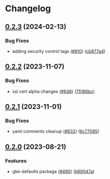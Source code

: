 # Changelog

## [0.2.3](https://github.com/GoogleCloudPlatform/pubsec-declarative-toolkit/compare/solutions/gke/configconnector/gke-defaults/0.2.2...solutions/gke/configconnector/gke-defaults/0.2.3) (2024-02-13)


### Bug Fixes

* adding security control tags ([#810](https://github.com/GoogleCloudPlatform/pubsec-declarative-toolkit/issues/810)) ([cb877a4](https://github.com/GoogleCloudPlatform/pubsec-declarative-toolkit/commit/cb877a4f465135677675f5e3b42a73b324e9827b))

## [0.2.2](https://github.com/GoogleCloudPlatform/pubsec-declarative-toolkit/compare/solutions/gke/configconnector/gke-defaults/0.2.1...solutions/gke/configconnector/gke-defaults/0.2.2) (2023-11-07)


### Bug Fixes

* ssl cert alpha changes ([#646](https://github.com/GoogleCloudPlatform/pubsec-declarative-toolkit/issues/646)) ([75186bc](https://github.com/GoogleCloudPlatform/pubsec-declarative-toolkit/commit/75186bc51cb3d5e882702ed23dc9860bff103812))

## [0.2.1](https://github.com/GoogleCloudPlatform/pubsec-declarative-toolkit/compare/solutions/gke/configconnector/gke-defaults/0.2.0...solutions/gke/configconnector/gke-defaults/0.2.1) (2023-11-01)


### Bug Fixes

* yaml comments cleanup ([#632](https://github.com/GoogleCloudPlatform/pubsec-declarative-toolkit/issues/632)) ([6c77085](https://github.com/GoogleCloudPlatform/pubsec-declarative-toolkit/commit/6c770850242590692365bbbf98222d94e53e5427))

## [0.2.0](https://github.com/GoogleCloudPlatform/pubsec-declarative-toolkit/compare/solutions/gke/configconnector/gke-defaults-v0.1.0...solutions/gke/configconnector/gke-defaults/0.2.0) (2023-08-21)


### Features

* gke-defaults package ([#480](https://github.com/GoogleCloudPlatform/pubsec-declarative-toolkit/issues/480)) ([b69047a](https://github.com/GoogleCloudPlatform/pubsec-declarative-toolkit/commit/b69047a3e0b3ba90cf0c2adcce5ba9e6f190f937))
